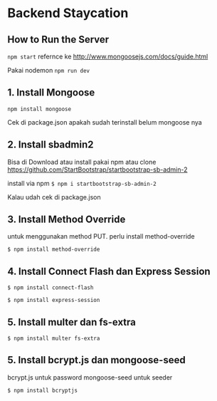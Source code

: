 # Backend Staycation

## How to Run the Server
`npm start`
refernce ke http://www.mongoosejs.com/docs/guide.html

Pakai nodemon
`npm run dev`


## 1. Install Mongoose

`npm install mongoose`

Cek di package.json apakah sudah terinstall belum mongoose nya

## 2. Install sbadmin2
Bisa di Download atau install pakai npm atau clone
https://github.com/StartBootstrap/startbootstrap-sb-admin-2

install via npm
`$ npm i startbootstrap-sb-admin-2`

Kalau udah cek di package.json


## 3. Install Method Override

untuk menggunakan method PUT. perlu install method-override

`$ npm install method-override`


## 4. Install Connect Flash dan Express Session

`$ npm install connect-flash`

`$ npm install express-session`


## 5. Install multer dan fs-extra

`$ npm install multer fs-extra`

## 5. Install bcrypt.js dan mongoose-seed
bcrypt.js untuk password
mongoose-seed untuk seeder

`$ npm install bcryptjs`